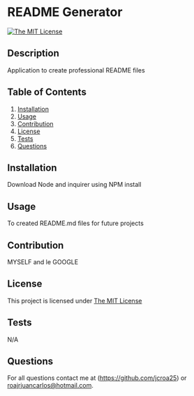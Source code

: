 # README Generator
  [![The MIT License](https://img.shields.io/badge/License-MIT-yellow.svg)](https://opensource.org/licenses/MIT)

  ## Description
  Application to create professional README files

  ## Table of Contents

  1. [Installation](#installation)
  2. [Usage](#usage)
  3. [Contribution](#contribution)
  4. [License](#license)
  5. [Tests](#tests)
  6. [Questions](#questions)

  ## Installation
  Download Node and inquirer using NPM install

  ## Usage
  To created README.md files for future projects

  ## Contribution
  MYSELF and le GOOGLE

  ## License
  This project is licensed under [The MIT License](https://opensource.org/licenses/MIT)

  ## Tests
  N/A

  ## Questions
  For all questions contact me at (https://github.com/jcroa25) or roajrjuancarlos@hotmail.com.

  